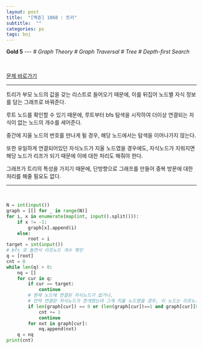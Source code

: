 ```yaml
---
layout: post
title:  "[백준] 1068 : 트리"
subtitle:  ""
categories: ps
tags: boj
---
```


**Gold 5** --- *# Graph Theory # Graph Traversal # Tree # Depth-first Search*

<br>

[문제 바로가기](https://www.acmicpc.net/problem/1068)

---

트리가 부모 노드의 값을 갖는 리스트로 들어오기 때문에, 이를 뒤집어 노드별 자식 정보를 담는 그래프로 바꿔준다.

루트 노드를 확인할 수 있기 때문에, 루트부터 bfs 탐색을 시작하여 더이상 연결되는 자식이 없는 노드의 개수를 세어준다.

중간에 지울 노드의 번호를 만나게 될 경우, 해당 노드에서는 탐색을 이어나가지 않는다.

또한 유일하게 연결되어있던 자식노드가 지울 노드였을 경우에도, 자식노드가 지워지면 해당 노드가 리프가 되기 때문에 이에 대한 처리도 해줘야 한다.

그래프가 트리의 특성을 가지기 때문에, 단방향으로 그래프를 만들어 중복 방문에 대한 처리를 해줄 필요도 없다.

---
<br>

```python
N = int(input())
graph = [[] for _ in range(N)]
for i, x in enumerate(map(int, input().split())):
    if x != -1:
        graph[x].append(i)
    else:
        root = i
target = int(input())
# bfs 로 돌면서 리프노드 개수 확인
q = [root]
cnt = 0
while len(q) > 0:
    nq = []
    for cur in q:
        if cur == target:
            continue
        # 현재 노드에 연결된 자식노드가 없거나,
        # 만약 연결된 자식노드가 한개였는데 그게 지울 노드였을 경우, 이 노드는 리프노드가 됨 
        if len(graph[cur]) == 0 or (len(graph[cur])==1 and graph[cur][0] == target):
            cnt += 1
            continue
        for nxt in graph[cur]:
            nq.append(nxt)
    q = nq
print(cnt)
```

